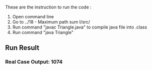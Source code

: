 These are the instruction to run the code :
1. Open command line
2. Go to ../18 - Maximum path sum I/src/
3. Run command "javac Triangle.java" to compile java file into .class
4. Run command "java Triangle"

## Run Result 
### Real Case Output: 1074
